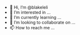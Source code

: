 - 👋 Hi, I’m @blakeleli
- 👀 I’m interested in ...
- 🌱 I’m currently learning ...
- 💞️ I’m looking to collaborate on ...
- 📫 How to reach me ...

<!---
blakeleli/blakeleli is a ✨ special ✨ repository because its `README.md` (this file) appears on your GitHub profile.
You can click the Preview link to take a look at your changes.
--->

